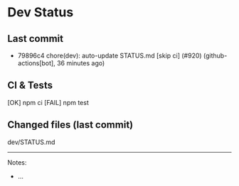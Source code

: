 # Dev Status

## Last commit
- 79896c4 chore(dev): auto-update STATUS.md [skip ci] (#920) (github-actions[bot], 36 minutes ago)
## CI & Tests
[OK] npm ci
[FAIL] npm test

## Changed files (last commit)
dev/STATUS.md

---
Notes:
- ...
